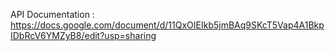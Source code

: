 API Documentation : https://docs.google.com/document/d/11QxOIEIkb5jmBAq9SKcT5Vap4A1BkpIDbRcV6YMZyB8/edit?usp=sharing